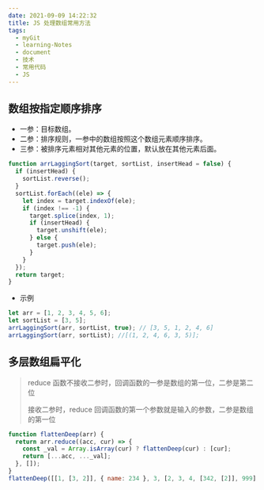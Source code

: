 ```yaml
---
date: 2021-09-09 14:22:32
title: JS 处理数组常用方法
tags:
  - myGit
  - learning-Notes
  - document
  - 技术
  - 常用代码
  - JS
---
```


## 数组按指定顺序排序

- 一参：目标数组。
- 二参：排序规则，一参中的数组按照这个数组元素顺序排序。
- 三参：被排序元素相对其他元素的位置，默认放在其他元素后面。

```js
function arrLaggingSort(target, sortList, insertHead = false) {
  if (insertHead) {
    sortList.reverse();
  }
  sortList.forEach((ele) => {
    let index = target.indexOf(ele);
    if (index !== -1) {
      target.splice(index, 1);
      if (insertHead) {
        target.unshift(ele);
      } else {
        target.push(ele);
      }
    }
  });
  return target;
}
```

- 示例

```js
let arr = [1, 2, 3, 4, 5, 6];
let sortList = [3, 5];
arrLaggingSort(arr, sortList, true); // [3, 5, 1, 2, 4, 6]
arrLaggingSort(arr, sortList); //[(1, 2, 4, 6, 3, 5)];
```

## 多层数组扁平化

> reduce 函数不接收二参时，回调函数的一参是数组的第一位，二参是第二位
>
> 接收二参时，reduce 回调函数的第一个参数就是输入的参数，二参是数组的第一位

```js
function flattenDeep(arr) {
  return arr.reduce((acc, cur) => {
    const _val = Array.isArray(cur) ? flattenDeep(cur) : [cur];
    return [...acc, ..._val];
  }, []);
}
flattenDeep([[1, [3, 2]], { name: 234 }, 3, [2, 3, 4, [342, [2]], 999], 0]);
```
